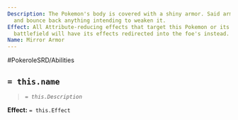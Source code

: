 ```yaml
---
Description: The Pokemon's body is covered with a shiny armor. Said armor will repel
  and bounce back anything intending to weaken it.
Effect: All Attribute-reducing effects that target this Pokemon or its side of the
  battlefield will have its effects redirected into the foe's instead.
Name: Mirror Armor
---
```


#PokeroleSRD/Abilities

## `= this.name`

> *`= this.Description`*

**Effect:** `= this.Effect`
